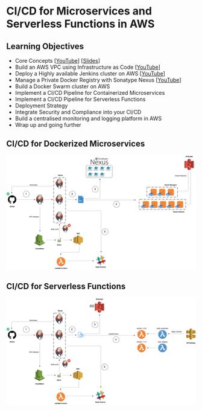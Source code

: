 # CI/CD for Microservices and Serverless Functions in AWS

## Learning Objectives

* Core Concepts [[YouTube](https://www.youtube.com/watch?v=eAvxtPQVtDA)] [[Slides](https://fr.slideshare.net/medfreaky/cicd-for-microservices-and-serverless-functions-in-aws-core-concepts)]
* Build an AWS VPC using Infrastructure as Code [[YouTube](https://www.youtube.com/watch?v=1tD5moDGKHM)]
* Deploy a Highly available Jenkins cluster on AWS [[YouTube](https://www.youtube.com/watch?v=XCyiYoOZayI)]
* Manage a Private Docker Registry with Sonatype Nexus [[YouTube](https://www.youtube.com/watch?v=YqswOqE-kD4)]
* Build a Docker Swarm cluster on AWS
* Implement a CI/CD Pipeline for Containerized Microservices
* Implement a CI/CD Pipeline for Serverless Functions
* Deployment Strategy
* Integrate Security and Compliance into your CI/CD 
* Build a centralised monitoring and logging platform in AWS
* Wrap up and going further


## CI/CD for Dockerized Microservices

<p align="center">
    <img src="microservices.png">
</p>

## CI/CD for Serverless Functions

<p align="center">
    <img src="functions.png">
</p>

